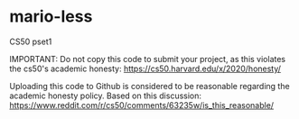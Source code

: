 # mario-less
CS50 pset1

IMPORTANT: Do not copy this code to submit your project, as this violates the cs50's academic honesty: https://cs50.harvard.edu/x/2020/honesty/

Uploading this code to Github is considered to be reasonable regarding the academic honesty policy. Based on this discussion: https://www.reddit.com/r/cs50/comments/63235w/is_this_reasonable/
